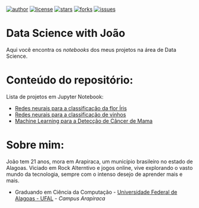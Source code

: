 [![author](https://img.shields.io/badge/author-vilelas-black?style=flat-square)](https://www.linkedin.com/in/vilelas)
[![license](https://img.shields.io/github/license/vilelas/data-science-projects?style=flat-square)](https://opensource.org/licenses/MIT)
[![stars](https://img.shields.io/github/stars/vilelas/data-science-projects?style=flat-square)](#)
[![forks](https://img.shields.io/github/forks/vilelas/data-science-projects?style=flat-square)](#)
[![issues](https://img.shields.io/github/issues/vilelas/data-science-projects?style=flat-square&color=orange)](https://github.com/vilelas/data-science-projects/issues)

# Data Science with João 
Aqui você encontra os *notebooks* dos meus projetos na área de Data Science.

# Conteúdo do repositório:
Lista de projetos em Jupyter Notebook:

* [Redes neurais para a classificação da flor Íris](https://github.com/vilelas/data-science-projects/blob/main/Conjunto%20de%20dados%20flor%20Iris/Conjunto%20de%20dados%20flor%20Iris.ipynb)
* [Redes neurais para a classificação de vinhos](https://github.com/vilelas/data-science-projects/blob/main/Classifica%C3%A7%C3%A3o%20de%20vinho/Classifica%C3%A7%C3%A3o%20de%20vinho.ipynb)
* [Machine Learning para a Detecção de Câncer de Mama](https://github.com/vilelas/data-science-projects/blob/main/Dados%20de%20C%C3%A2ncer%20de%20mama/Dados_de_C%C3%A2ncer_de_Mama.ipynb)

# Sobre mim:
João tem 21 anos, mora em Arapiraca, um município brasileiro no estado de Alagoas. Viciado em Rock Alterntivo e jogos online, vive explorando o vasto mundo da tecnologia, sempre com o intenso desejo de aprender mais e mais.

* Graduando em Ciência da Computação - [Universidade Federal de Alagoas - UFAL](https://ufal.br/) - *Campus Arapiraca*
